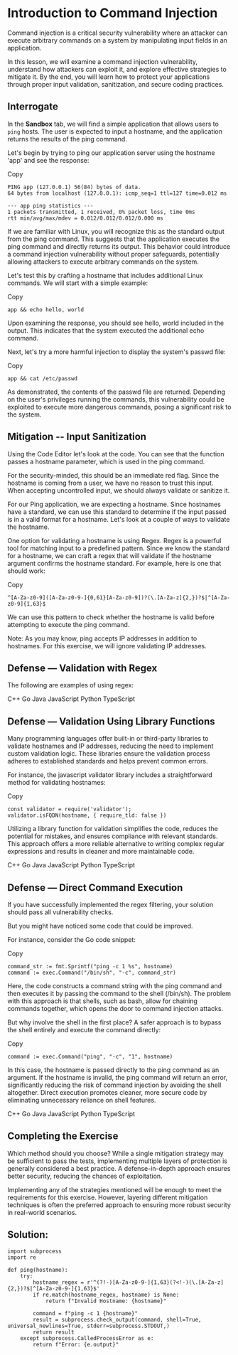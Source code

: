 # Introduction to Command Injection
Command injection is a critical security vulnerability where an attacker can execute arbitrary commands on a system by manipulating input fields in an application.

In this lesson, we will examine a command injection vulnerability, understand how attackers can exploit it, and explore effective strategies to mitigate it. By the end, you will learn how to protect your applications through proper input validation, sanitization, and secure coding practices.

## Interrogate
In the **Sandbox** tab, we will find a simple application that allows users to `ping` hosts. The user is expected to input a hostname, and the application returns the results of the ping command.

Let's begin by trying to ping our application server using the hostname 'app' and see the response:

Copy 
```
PING app (127.0.0.1) 56(84) bytes of data.
64 bytes from localhost (127.0.0.1): icmp_seq=1 ttl=127 time=0.012 ms

--- app ping statistics ---
1 packets transmitted, 1 received, 0% packet loss, time 0ms
rtt min/avg/max/mdev = 0.012/0.012/0.012/0.000 ms
```
If we are familiar with Linux, you will recognize this as the standard output from the ping command. This suggests that the application executes the ping command and directly returns its output. This behavior could introduce a command injection vulnerability without proper safeguards, potentially allowing attackers to execute arbitrary commands on the system.

Let's test this by crafting a hostname that includes additional Linux commands. We will start with a simple example:

Copy 
```
app && echo hello, world
```
Upon examining the response, you should see hello, world included in the output. This indicates that the system executed the additional echo command.

Next, let's try a more harmful injection to display the system's passwd file:

Copy 
```
app && cat /etc/passwd
```
As demonstrated, the contents of the passwd file are returned. Depending on the user's privileges running the commands, this vulnerability could be exploited to execute more dangerous commands, posing a significant risk to the system.

## Mitigation -- Input Sanitization
Using the Code Editor let's look at the code. You can see that the function passes a hostname parameter, which is used in the ping command.

For the security-minded, this should be an immediate red flag. Since the hostname is coming from a user, we have no reason to trust this input. When accepting uncontrolled input, we should always validate or sanitize it.

For our Ping application, we are expecting a hostname. Since hostnames have a standard, we can use this standard to determine if the input passed is in a valid format for a hostname. Let's look at a couple of ways to validate the hostname.

One option for validating a hostname is using Regex. Regex is a powerful tool for matching input to a predefined pattern. Since we know the standard for a hostname, we can craft a regex that will validate if the hostname argument confirms the hostname standard. For example, here is one that should work:

Copy 
```
^[A-Za-z0-9]([A-Za-z0-9-]{0,61}[A-Za-z0-9])?(\.[A-Za-z]{2,})?$|^[A-Za-z0-9]{1,63}$
```
We can use this pattern to check whether the hostname is valid before attempting to execute the ping command.

Note: As you may know, ping accepts IP addresses in addition to hostnames. For this exercise, we will ignore validating IP addresses.

## Defense — Validation with Regex
The following are examples of using regex:

C++
Go
Java
JavaScript
Python
TypeScript

## Defense — Validation Using Library Functions
Many programming languages offer built-in or third-party libraries to validate hostnames and IP addresses, reducing the need to implement custom validation logic. These libraries ensure the validation process adheres to established standards and helps prevent common errors.

For instance, the javascript validator library includes a straightforward method for validating hostnames:

Copy 
```
const validator = require('validator');
validator.isFQDN(hostname, { require_tld: false })
```
Utilizing a library function for validation simplifies the code, reduces the potential for mistakes, and ensures compliance with relevant standards. This approach offers a more reliable alternative to writing complex regular expressions and results in cleaner and more maintainable code.

C++
Go
Java
JavaScript
Python
TypeScript

## Defense — Direct Command Execution
If you have successfully implemented the regex filtering, your solution should pass all vulnerability checks.

But you might have noticed some code that could be improved.

For instance, consider the Go code snippet:

Copy 
```
command_str := fmt.Sprintf("ping -c 1 %s", hostname)
command := exec.Command("/bin/sh", "-c", command_str)
```
Here, the code constructs a command string with the ping command and then executes it by passing the command to the shell (/bin/sh). The problem with this approach is that shells, such as bash, allow for chaining commands together, which opens the door to command injection attacks.

But why involve the shell in the first place? A safer approach is to bypass the shell entirely and execute the command directly:

Copy 
```
command := exec.Command("ping", "-c", "1", hostname)
```
In this case, the hostname is passed directly to the ping command as an argument. If the hostname is invalid, the ping command will return an error, significantly reducing the risk of command injection by avoiding the shell altogether. Direct execution promotes cleaner, more secure code by eliminating unnecessary reliance on shell features.

C++
Go
Java
JavaScript
Python
TypeScript

## Completing the Exercise
Which method should you choose? While a single mitigation strategy may be sufficient to pass the tests, implementing multiple layers of protection is generally considered a best practice. A defense-in-depth approach ensures better security, reducing the chances of exploitation.

Implementing any of the strategies mentioned will be enough to meet the requirements for this exercise. However, layering different mitigation techniques is often the preferred approach to ensuring more robust security in real-world scenarios.

## Solution:
```
import subprocess
import re

def ping(hostname):
    try:
        hostname_regex = r'^(?!-)[A-Za-z0-9-]{1,63}(?<!-)(\.[A-Za-z]{2,})?$|^[A-Za-z0-9-]{1,63}$'
        if re.match(hostname_regex, hostname) is None:
            return f"Invalid Hostname: {hostname}"

        command = f"ping -c 1 {hostname}"
        result = subprocess.check_output(command, shell=True, universal_newlines=True, stderr=subprocess.STDOUT,)
        return result
    except subprocess.CalledProcessError as e:
        return f"Error: {e.output}"
```
